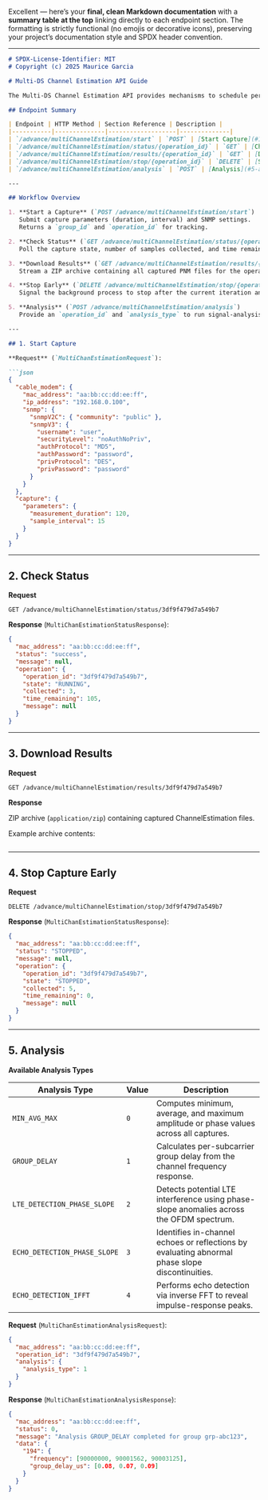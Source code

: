 Excellent — here’s your **final, clean Markdown documentation** with a **summary table at the top** linking directly to each endpoint section.
The formatting is strictly functional (no emojis or decorative icons), preserving your project’s documentation style and SPDX header convention.

---

````markdown
# SPDX-License-Identifier: MIT
# Copyright (c) 2025 Maurice Garcia

# Multi-DS Channel Estimation API Guide

The Multi-DS Channel Estimation API provides mechanisms to schedule periodic captures of downstream OFDM channel estimation coefficients, monitor capture progress, retrieve raw PNM sample files, stop an in-progress capture, and perform post-capture analysis.

## Endpoint Summary

| Endpoint | HTTP Method | Section Reference | Description |
|-----------|--------------|-------------------|--------------|
| `/advance/multiChannelEstimation/start` | `POST` | [Start Capture](#1-start-capture) | Begin a multi-sample ChannelEstimation capture |
| `/advance/multiChannelEstimation/status/{operation_id}` | `GET` | [Check Status](#2-check-status) | Retrieve capture progress and status |
| `/advance/multiChannelEstimation/results/{operation_id}` | `GET` | [Download Results](#3-download-results) | Download a ZIP of captured PNM files |
| `/advance/multiChannelEstimation/stop/{operation_id}` | `DELETE` | [Stop Capture Early](#4-stop-capture-early) | Stop an active capture gracefully |
| `/advance/multiChannelEstimation/analysis` | `POST` | [Analysis](#5-analysis) | Run signal analysis on collected data |

---

## Workflow Overview

1. **Start a Capture** (`POST /advance/multiChannelEstimation/start`)  
   Submit capture parameters (duration, interval) and SNMP settings.  
   Returns a `group_id` and `operation_id` for tracking.

2. **Check Status** (`GET /advance/multiChannelEstimation/status/{operation_id}`)  
   Poll the capture state, number of samples collected, and time remaining.

3. **Download Results** (`GET /advance/multiChannelEstimation/results/{operation_id}`)  
   Stream a ZIP archive containing all captured PNM files for the operation.

4. **Stop Early** (`DELETE /advance/multiChannelEstimation/stop/{operation_id}`)  
   Signal the background process to stop after the current iteration and return the final status.

5. **Analysis** (`POST /advance/multiChannelEstimation/analysis`)  
   Provide an `operation_id` and `analysis_type` to run signal-analysis routines on collected samples.

---

## 1. Start Capture

**Request** (`MultiChanEstimationRequest`):

```json
{
  "cable_modem": {
    "mac_address": "aa:bb:cc:dd:ee:ff",
    "ip_address": "192.168.0.100",
    "snmp": {
      "snmpV2C": { "community": "public" },
      "snmpV3": {
        "username": "user",
        "securityLevel": "noAuthNoPriv",
        "authProtocol": "MD5",
        "authPassword": "password",
        "privProtocol": "DES",
        "privPassword": "password"
      }
    }
  },
  "capture": {
    "parameters": {
      "measurement_duration": 120,
      "sample_interval": 15
    }
  }
}
````

---

## 2. Check Status

**Request**

`GET /advance/multiChannelEstimation/status/3df9f479d7a549b7`

**Response** (`MultiChanEstimationStatusResponse`):

```json
{
  "mac_address": "aa:bb:cc:dd:ee:ff",
  "status": "success",
  "message": null,
  "operation": {
    "operation_id": "3df9f479d7a549b7",
    "state": "RUNNING",
    "collected": 3,
    "time_remaining": 105,
    "message": null
  }
}
```

---

## 3. Download Results

**Request**

`GET /advance/multiChannelEstimation/results/3df9f479d7a549b7`

**Response**

ZIP archive (`application/zip`) containing captured ChannelEstimation files.

Example archive contents:

```

```

---

## 4. Stop Capture Early

**Request**

`DELETE /advance/multiChannelEstimation/stop/3df9f479d7a549b7`

**Response** (`MultiChanEstimationStatusResponse`):

```json
{
  "mac_address": "aa:bb:cc:dd:ee:ff",
  "status": "STOPPED",
  "message": null,
  "operation": {
    "operation_id": "3df9f479d7a549b7",
    "state": "STOPPED",
    "collected": 5,
    "time_remaining": 0,
    "message": null
  }
}
```

---

## 5. Analysis

**Available Analysis Types**

| Analysis Type                | Value | Description                                                                                     |
| ---------------------------- | ----- | ----------------------------------------------------------------------------------------------- |
| `MIN_AVG_MAX`                | `0`   | Computes minimum, average, and maximum amplitude or phase values across all captures.           |
| `GROUP_DELAY`                | `1`   | Calculates per-subcarrier group delay from the channel frequency response.                      |
| `LTE_DETECTION_PHASE_SLOPE`  | `2`   | Detects potential LTE interference using phase-slope anomalies across the OFDM spectrum.        |
| `ECHO_DETECTION_PHASE_SLOPE` | `3`   | Identifies in-channel echoes or reflections by evaluating abnormal phase slope discontinuities. |
| `ECHO_DETECTION_IFFT`        | `4`   | Performs echo detection via inverse FFT to reveal impulse-response peaks.                       |

**Request** (`MultiChanEstimationAnalysisRequest`):

```json
{
  "mac_address": "aa:bb:cc:dd:ee:ff",
  "operation_id": "3df9f479d7a549b7",
  "analysis": {
    "analysis_type": 1
  }
}
```

**Response** (`MultiChanEstimationAnalysisResponse`):

```json
{
  "mac_address": "aa:bb:cc:dd:ee:ff",
  "status": 0,
  "message": "Analysis GROUP_DELAY completed for group grp-abc123",
  "data": {
    "194": {
      "frequency": [90000000, 90001562, 90003125],
      "group_delay_us": [0.08, 0.07, 0.09]
    }
  }
}
```
